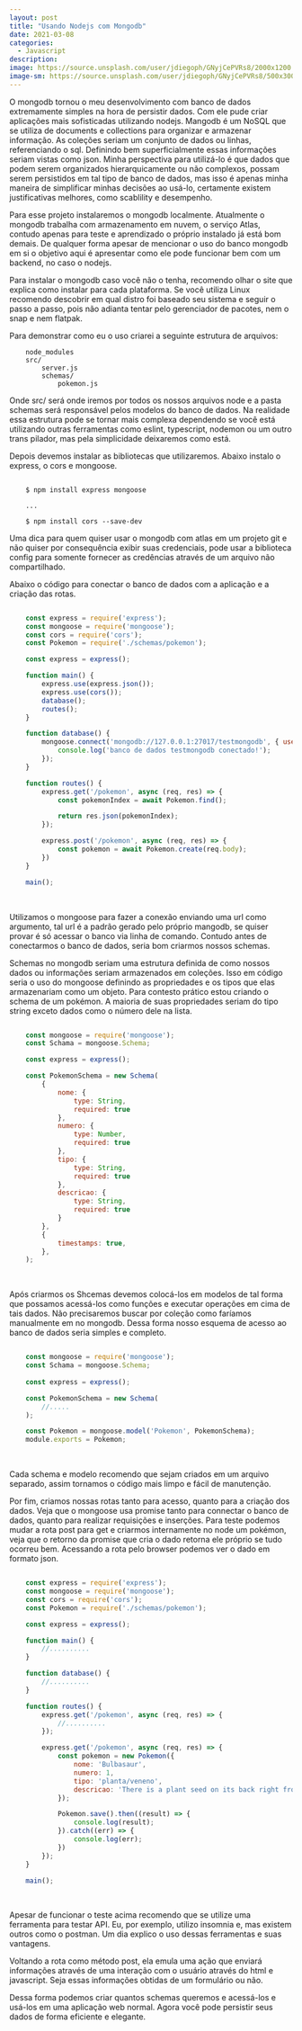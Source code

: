 ```yaml
---
layout: post
title: "Usando Nodejs com Mongodb"
date: 2021-03-08
categories:
  - Javascript
description:
image: https://source.unsplash.com/user/jdiegoph/GNyjCePVRs8/2000x1200
image-sm: https://source.unsplash.com/user/jdiegoph/GNyjCePVRs8/500x300
---
```


O mongodb tornou o meu desenvolvimento com banco de dados extremamente simples na hora de persistir dados. Com ele pude criar aplicações mais sofisticadas utilizando nodejs. Mangodb é um NoSQL que se utiliza de documents e collections para organizar e armazenar informação. As coleções seriam um conjunto de dados ou linhas, referenciando o sql. Definindo bem superficialmente essas informações seriam vistas como json. Minha perspectiva para utilizá-lo é que dados que podem serem organizados hierarquicamente  ou não complexos, possam serem persistidos em tal tipo de banco de dados, mas isso é apenas minha maneira de simplificar minhas decisões ao usá-lo, certamente existem justificativas melhores, como  scablility  e desempenho.

Para esse projeto instalaremos o mongodb localmente. Atualmente o mongodb trabalha com armazenamento em nuvem, o serviço Atlas, contudo apenas para teste e aprendizado o próprio instalado já está bom demais. De qualquer forma apesar de mencionar o uso do banco mongodb em si o objetivo aqui é apresentar como ele pode funcionar bem com um backend, no caso o nodejs.

Para instalar o mongodb caso você não o tenha, recomendo olhar o site <site mongodb> que explica como instalar para cada plataforma. Se você utiliza Linux recomendo descobrir em qual distro foi baseado seu sistema e seguir o passo a passo, pois não adianta tentar pelo gerenciador de pacotes, nem o snap e nem flatpak.

Para demonstrar como eu o uso criarei a seguinte estrutura de arquivos:

~~~ shell
    node_modules
    src/
        server.js
        schemas/
            pokemon.js   

~~~

Onde src/ será onde iremos por todos os nossos arquivos node e a pasta schemas será responsável pelos modelos do banco de dados. Na realidade essa estrutura pode se tornar mais complexa dependendo se você está utilizando outras ferramentas como eslint, typescript, nodemon ou um outro trans pilador, mas pela simplicidade deixaremos como está.

Depois devemos instalar as bibliotecas que utilizaremos. Abaixo instalo o express, o cors e mongoose.

~~~ shell

    $ npm install express mongoose

    ...

    $ npm install cors --save-dev

~~~
Uma dica para quem quiser usar o mongodb com atlas em um projeto git e não quiser por consequência exibir suas credenciais, pode usar a biblioteca config para somente fornecer as credências através de um arquivo não compartilhado.

Abaixo o código para conectar o banco de dados com a aplicação e a criação das rotas.

~~~ javascript

    const express = require('express'); 
    const mongoose = require('mongoose');
    const cors = require('cors');
    const Pokemon = require('./schemas/pokemon');

    const express = express();

    function main() {
        express.use(express.json());
        express.use(cors());
        database();
        routes();
    }

    function database() {
        mongoose.connect('mongodb://127.0.0.1:27017/testmongodb', { useNewUrlParser: true }).then((result) =>{
            console.log('banco de dados testmongodb conectado!');
        });
    }

    function routes() {
        express.get('/pokemon', async (req, res) => {
            const pokemonIndex = await Pokemon.find();

            return res.json(pokemonIndex);
        });

        express.post('/pokemon', async (req, res) => {
            const pokemon = await Pokemon.create(req.body);
        })
    }

    main();

~~~
<br>


Utilizamos o mongoose para fazer a conexão enviando uma url como argumento, tal url é a padrão gerado pelo próprio mangodb, se quiser provar é só acessar o banco via linha de comando. Contudo antes de conectarmos o banco de dados, seria bom criarmos nossos schemas.

Schemas no mongodb seriam uma estrutura definida de como nossos dados ou informações seriam armazenados em coleções. Isso em código seria o uso do mongoose definindo as propriedades e os tipos que elas armazenariam como um objeto. Para contesto prático estou criando o schema de um pokémon. A maioria de suas propriedades seriam do tipo string exceto dados como o número dele na lista.


~~~ javascript

    const mongoose = require('mongoose'); 
    const Schama = mongoose.Schema;

    const express = express();

    const PokemonSchema = new Schema(
        {
            nome: {
                type: String,
                required: true
            },
            numero: {
                type: Number,
                required: true
            },
            tipo: {
                type: String,
                required: true
            },
            descricao: {
                type: String,
                required: true
            }
        },
        {
            timestamps: true,
        },
    );
~~~
<br>


Após criarmos os Shcemas devemos colocá-los em modelos de tal forma que possamos acessá-los como funções e executar operações em cima de tais dados. Não precisaremos buscar por coleção como faríamos manualmente em no mongodb. Dessa forma nosso esquema de acesso ao banco de dados seria simples e completo. 

~~~ javascript

    const mongoose = require('mongoose'); 
    const Schama = mongoose.Schema;
    
    const express = express();

    const PokemonSchema = new Schema(
        //.....
    );

    const Pokemon = mongoose.model('Pokemon', PokemonSchema);
    module.exports = Pokemon;
~~~
<br>


Cada schema e modelo recomendo que sejam criados em um arquivo separado, assim tornamos o código mais limpo e fácil de manutenção.


Por fim, criamos nossas rotas tanto  para acesso, quanto para a criação dos dados. Veja que o mongoose usa  promise tanto para connectar o banco de dados, quanto para realizar requisições e inserções. Para teste podemos mudar a rota post para get e criarmos internamente no node um pokémon, veja que o retorno da promise que cria o dado retorna ele próprio se tudo ocorreu bem. Acessando a rota pelo browser podemos ver o dado em formato json. 

~~~ javascript

    const express = require('express'); 
    const mongoose = require('mongoose');
    const cors = require('cors');
    const Pokemon = require('./schemas/pokemon');

    const express = express();

    function main() {
        //..........
    }

    function database() {
        //..........
    }

    function routes() {
        express.get('/pokemon', async (req, res) => {
            //..........
        });

        express.get('/pokemon', async (req, res) => {
            const pokemon = new Pokemon({
                nome: 'Bulbasaur',
                numero: 1,
                tipo: 'planta/veneno',
                descricao: 'There is a plant seed on its back right from the day this Pokémon is born. The seed slowly grows larger.'
            });

            Pokemon.save().then((result) => {
                console.log(result);
            }).catch((err) => {
                console.log(err);
            })
        });
    }

    main();

~~~
<br>


Apesar de funcionar o teste acima recomendo que se utilize uma ferramenta para testar API. Eu, por  exemplo, utilizo insomnia e, mas existem outros como o postman. Um dia explico o uso dessas ferramentas e suas vantagens.

Voltando a rota como método post, ela emula uma ação que enviará informações através de uma interação com o usuário através do html e javascript. Seja essas informações obtidas de um formulário ou não.

Dessa forma podemos criar quantos schemas queremos e acessá-los e usá-los em uma aplicação web normal. Agora você pode persistir seus dados de forma eficiente e elegante.
